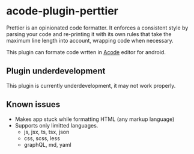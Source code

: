 # acode-plugin-perttier

Prettier is an opinionated code formatter. It enforces a consistent style by parsing your code and re-printing it with its own rules that take the maximum line length into account, wrapping code when necessary.

This plugin can formate code wrtten in [Acode](https://acode.foxdebug.com) editor for android.

## Plugin underdevelopment

This plugin is currently underdevelopment, it may not work properly.

## Known issues

- Makes app stuck while formatting HTML (any markup language)
- Supports only limitted languages.
  - js, jsx, ts, tsx, json
  - css, scss, less
  - graphQL, md, yaml
